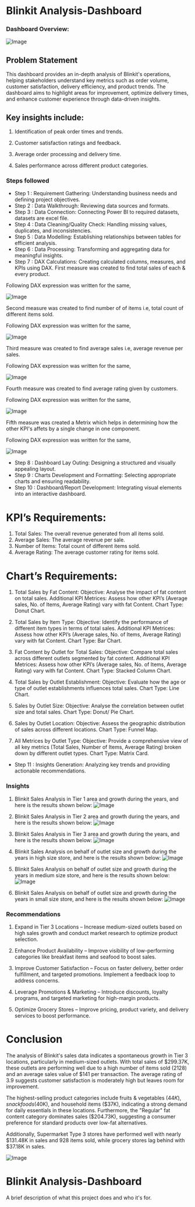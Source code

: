 # Blinkit Analysis-Dashboard

### Dashboard Overview:
![Image](https://github.com/user-attachments/assets/31fb9ca9-3763-4750-8b51-bf1cbf8cfe83)

## Problem Statement

This dashboard provides an in-depth analysis of Blinkit's operations, helping stakeholders understand key metrics such as order volume, customer satisfaction, delivery efficiency, and product trends. The dashboard aims to highlight areas for improvement, optimize delivery times, and enhance customer experience through data-driven insights.

## Key insights include:

1. Identification of peak order times and trends.

2. Customer satisfaction ratings and feedback.

3. Average order processing and delivery time.

4. Sales performance across different product categories.



### Steps followed 

- Step 1 : Requirement Gathering: Understanding business needs and defining project objectives.
- Step 2 : Data Walkthrough: Reviewing data sources and formats.
- Step 3 : Data Connection: Connecting Power BI to required datasets, datasets are excel file.
- Step 4 : Data Cleaning/Quality Check: Handling missing values, duplicates, and inconsistencies.
- Step 5 : Data Modelling: Establishing relationships between tables for efficient analysis.
- Step 6 : Data Processing: Transforming and aggregating data for meaningful insights.
- Step 7 : DAX Calculations: Creating calculated columns, measures, and KPIs using DAX.
First measure was created to find total sales of each & every product.

Following DAX expression was written for the same,

![Image](https://github.com/user-attachments/assets/5a2f5f66-0079-447e-a0c3-947fba5dd5cb)

Second measure was created to find number of of items i.e, total count of different items sold.

Following DAX expression was written for the same,

![Image](https://github.com/user-attachments/assets/5956e0ce-5e9b-4e0f-801b-699372940a37)

Third measure was created to find average sales i.e, average revenue per sales.

Following DAX expression was written for the same,

![Image](https://github.com/user-attachments/assets/2724b466-4927-4014-ba17-c2b30776255f)

Fourth measure was created to find average rating given by customers.

Following DAX expression was written for the same,

![Image](https://github.com/user-attachments/assets/e93b10b0-3668-42aa-8e6b-e30ecde48e07)


Fifth measure was created a Metrix  which helps in determining how the other KPI's affets by a single change in one component.

Following DAX expression was written for the same,

![Image](https://github.com/user-attachments/assets/f598a1a8-953a-43a0-8641-7429af0ddb0a)


- Step 8 : Dashboard Lay Outing: Designing a structured and visually appealing layout.
- Step 9 : Charts Development and Formatting: Selecting appropriate charts and ensuring readability.
- Step 10 : Dashboard/Report Development: Integrating visual elements into an interactive dashboard.
# KPI’s Requirements:

1.	Total Sales: The overall revenue generated from all items sold.
2.	Average Sales: The average revenue per sale.
3.	Number of Items: Total count of different items sold.
4.	Average Rating: The average customer rating for items sold.

# Chart’s Requirements:

1.	Total Sales by Fat Content:
Objective: Analyse the impact of fat content on total sales.
Additional KPI Metrices: Assess how other KPI’s (Average sales, No. of Items, Average Rating) vary with fat Content.
Chart Type: Donut Chart.

2.	Total Sales by Item Type:
Objective: Identify the performance of different item types in terms of total sales.
Additional KPI Metrices: Assess how other KPI’s (Average sales, No. of Items, Average Rating) vary with fat Content.
Chart Type: Bar Chart.

3.	Fat Content by Outlet for Total Sales:
Objective: Compare total sales across different outlets segmented by fat content.
Additional KPI Metrices: Assess how other KPI’s (Average sales, No. of Items, Average Rating) vary with fat Content.
Chart Type: Stacked Column Chart.

4.	Total Sales by Outlet Establishment: 
Objective: Evaluate how the age or type of outlet establishments influences total sales.
Chart Type: Line Chart.

5.	Sales by Outlet Size: 
Objective: Analyse the correlation between outlet size and total sales.
Chart Type: Donut/ Pie Chart.

6.	Sales by Outlet Location: 
Objective: Assess the geographic distribution of sales across different locations.
Chart Type: Funnel Map.

7.	All Metrices by Outlet Type: 
Objective: Provide a comprehensive view of all key metrics (Total Sales, Number of Items, Average Rating) broken down by different outlet types.
Chart Type: Matrix Card.


- Step 11 : Insights Generation: Analyzing key trends and providing actionable recommendations.
 

### Insights
1. Blinkit Sales Analysis in Tier 1 area and growth during the years, and here is the results shown below:
![Image](https://github.com/user-attachments/assets/abac196d-ca80-4869-801d-6e5c4e179e01)

2. Blinkit Sales Analysis in Tier 2 area and growth during the years, and here is the results shown below:
![Image](https://github.com/user-attachments/assets/80a32158-df7c-49a5-9371-9a9d10986938)

3. Blinkit Sales Analysis in Tier 3 area and growth during the years, and here is the results shown below:
![Image](https://github.com/user-attachments/assets/bfe20ead-6927-48e8-bb74-f85fabf2b717)

4. Blinkit Sales Analysis on behalf of outlet size and growth during the years in high size store, and here is the results shown below:
![Image](https://github.com/user-attachments/assets/71d27047-e0bd-42f8-a494-707da330a18b)

5. Blinkit Sales Analysis on behalf of outlet size and growth during the years in medium size store, and here is the results shown below:
![Image](https://github.com/user-attachments/assets/f174c956-6f6f-4f39-94ab-d6dd5e0bd97f)

6. Blinkit Sales Analysis on behalf of outlet size and growth during the years in small size store, and here is the results shown below:
![Image](https://github.com/user-attachments/assets/11dfeacf-66a5-4336-8e4b-09f6adaf189a)

### Recommendations
1. Expand in Tier 3 Locations – Increase medium-sized outlets based on high sales growth and conduct market research to optimize product selection.

2. Enhance Product Availability – Improve visibility of low-performing categories like breakfast items and seafood to boost sales.

3. Improve Customer Satisfaction – Focus on faster delivery, better order fulfillment, and targeted promotions. Implement a feedback loop to address concerns.

4. Leverage Promotions & Marketing – Introduce discounts, loyalty programs, and targeted marketing for high-margin products.

5. Optimize Grocery Stores – Improve pricing, product variety, and delivery services to boost performance.

# Conclusion

The analysis of Blinkit's sales data indicates a spontaneous growth in Tier 3 locations, particularly in medium-sized outlets. With total sales of $299.37K, these outlets are performing well due to a high number of items sold (2128) and an average sales value of $141 per transaction. The average rating of 3.9 suggests customer satisfaction is moderately high but leaves room for improvement.

The highest-selling product categories include fruits & vegetables ($44K), snack foods ($40K), and household items ($37K), indicating a strong demand for daily essentials in these locations. Furthermore, the "Regular" fat content category dominates sales ($204.73K), suggesting a consumer preference for standard products over low-fat alternatives.

Additionally, Supermarket Type 3 stores have performed well with nearly $131.48K in sales and 928 items sold, while grocery stores lag behind with $37.18K in sales.

![Image](https://github.com/user-attachments/assets/b2d10528-005d-4fca-8bdf-16e717ad35ed)


# Blinkit Analysis-Dashboard

A brief description of what this project does and who it's for.

